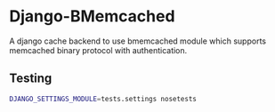 # Django-BMemcached
A django cache backend to use bmemcached module which supports memcached binary protocol with authentication.

## Testing

```bash
DJANGO_SETTINGS_MODULE=tests.settings nosetests
```